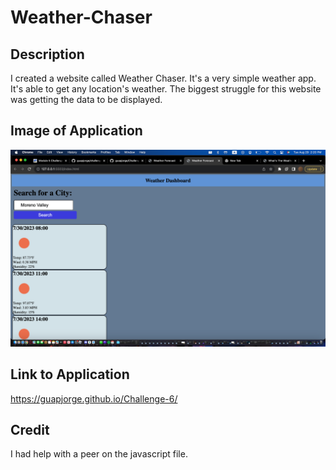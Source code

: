# Weather-Chaser
## Description
I created a website called Weather Chaser. It's a very simple weather app. It's able to get any location's weather. The biggest struggle for this website was getting the data to be displayed. 
## Image of Application
![Alt text](./images/image.png)
## Link to Application
https://guapjorge.github.io/Challenge-6/
## Credit
I had help with a peer on the javascript file.